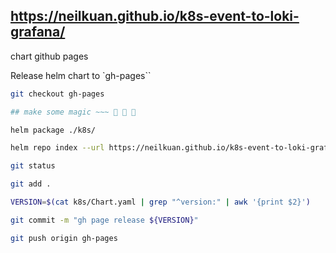 ##  https://neilkuan.github.io/k8s-event-to-loki-grafana/
chart github pages

Release helm chart to `gh-pages``
```bash
git checkout gh-pages

## make some magic ~~~ 🥳 🥳 🥳

helm package ./k8s/

helm repo index --url https://neilkuan.github.io/k8s-event-to-loki-grafana .

git status

git add .

VERSION=$(cat k8s/Chart.yaml | grep "^version:" | awk '{print $2}')

git commit -m "gh page release ${VERSION}"

git push origin gh-pages
```